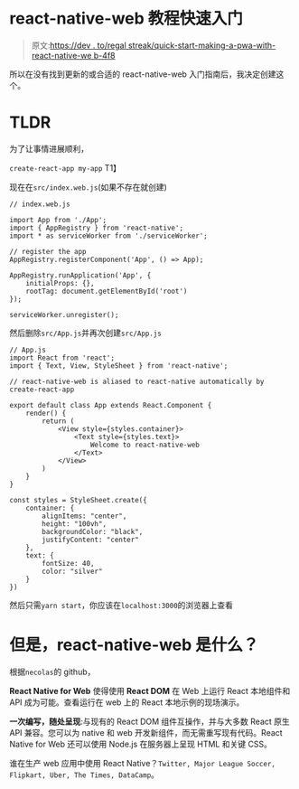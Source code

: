 # react-native-web 教程快速入门

> 原文:[https://dev . to/regal streak/quick-start-making-a-pwa-with-react-native-we b-4f8](https://dev.to/regalstreak/quick-start-making-a-pwa-with-react-native-web-4mf8)

所以在没有找到更新的或合适的 react-native-web 入门指南后，我决定创建这个。

# [](#tldr)**TLDR**

为了让事情进展顺利，

`create-react-app my-app`
T1】

现在在`src/index.web.js`(如果不存在就创建)

```
// index.web.js

import App from './App';
import { AppRegistry } from 'react-native';
import * as serviceWorker from './serviceWorker';

// register the app
AppRegistry.registerComponent('App', () => App);

AppRegistry.runApplication('App', {
    initialProps: {},
    rootTag: document.getElementById('root')
});

serviceWorker.unregister(); 
```

然后删除`src/App.js`并再次创建`src/App.js`

```
// App.js
import React from 'react';
import { Text, View, StyleSheet } from 'react-native';

// react-native-web is aliased to react-native automatically by create-react-app

export default class App extends React.Component {
    render() {
        return (
            <View style={styles.container}>
                <Text style={styles.text}>
                    Welcome to react-native-web
                </Text>
            </View>
        )
    }
}

const styles = StyleSheet.create({
    container: {
        alignItems: "center",
        height: "100vh",
        backgroundColor: "black",
        justifyContent: "center"
    },
    text: {
        fontSize: 40,
        color: "silver"
    }
}) 
```

然后只需`yarn start`，你应该在`localhost:3000`的浏览器上查看

# [](#but-whats-reactnativeweb)**但是，react-native-web 是什么？**

根据`necolas`的 github，

**React Native for Web** 使得使用 **React DOM** 在 Web 上运行 React 本地组件和 API 成为可能。查看运行在 web 上的 React 本地示例的现场演示。

**一次编写，随处呈现**:与现有的 React DOM 组件互操作，并与大多数 React 原生 API 兼容。您可以为 native 和 web 开发新组件，而无需重写现有代码。React Native for Web 还可以使用 Node.js 在服务器上呈现 HTML 和关键 CSS。

谁在生产 web 应用中使用 React Native？`Twitter, Major League Soccer, Flipkart, Uber, The Times, DataCamp`。